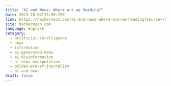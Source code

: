 ```yaml
---
title: "AI and News: Where are we Heading?"
date: 2023-10-04T15:59:29Z
link: https://hackernoon.com/ai-and-news-where-are-we-heading?source=rss&utm_medium=RSS&utm_source=news.12bit.vn
site: hackernoon.com
language: English
category:
  - artificial-intelligence
  - news
  - information
  - ai-generated-news
  - ai-disinformation
  - ai-news-manipulation
  - golden-era-of-journalism
  - ai-and-news
draft: false
---
```

